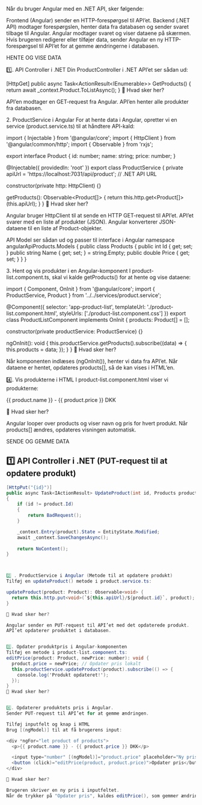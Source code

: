 Når du bruger Angular med en .NET API, sker følgende:

Frontend (Angular) sender en HTTP-forespørgsel til API’et.
Backend (.NET API) modtager forespørgslen, henter data fra databasen og sender svaret tilbage til Angular.
Angular modtager svaret og viser dataene på skærmen.
Hvis brugeren redigerer eller tilføjer data, sender Angular en ny HTTP-forespørgsel til API’et for at gemme ændringerne i databasen.


HENTE OG VISE DATA

1️⃣. API Controller i .NET
Din ProductController i .NET API’et ser sådan ud:

[HttpGet]
public async Task<ActionResult<IEnumerable<Products>>> GetProducts()
{
    return await _context.Product.ToListAsync();
}
📌 Hvad sker her?

API’en modtager en GET-request fra Angular.
API’en henter alle produkter fra databasen.


2️. ProductService i Angular
For at hente data i Angular, opretter vi en service (product.service.ts) til at håndtere API-kald:


import { Injectable } from '@angular/core';
import { HttpClient } from '@angular/common/http';
import { Observable } from 'rxjs';

export interface Product {
  id: number;
  name: string;
  price: number;
}

@Injectable({
  providedIn: 'root'
})
export class ProductService {
  private apiUrl = 'https://localhost:7031/api/product'; // .NET API URL

  constructor(private http: HttpClient) {}

  getProducts(): Observable<Product[]> {
    return this.http.get<Product[]>(this.apiUrl);
  }
}
📌 Hvad sker her?

Angular bruger HttpClient til at sende en HTTP GET-request til API’et.
API’et svarer med en liste af produkter (JSON).
Angular konverterer JSON-dataene til en liste af Product-objekter.

API Model ser sådan ud og passer til interface i Angular
namespace angularApiProducts.Models
{
    public class Products
    {
        public int Id { get; set; }
        public string Name { get; set; } = string.Empty;
        public double Price { get; set; }
    }
}


3️. Hent og vis produkter i en Angular-komponent
I product-list.component.ts, skal vi kalde getProducts() for at hente og vise dataene:

import { Component, OnInit } from '@angular/core';
import { ProductService, Product } from '../../services/product.service';

@Component({
  selector: 'app-product-list',
  templateUrl: './product-list.component.html',
  styleUrls: ['./product-list.component.css']
})
export class ProductListComponent implements OnInit {
  products: Product[] = [];

  constructor(private productService: ProductService) {}

  ngOnInit(): void {
    this.productService.getProducts().subscribe((data) => {
      this.products = data;
    });
  }
}
📌 Hvad sker her?

Når komponenten indlæses (ngOnInit()), henter vi data fra API’et.
Når dataene er hentet, opdateres products[], så de kan vises i HTML’en.


4️⃣. Vis produkterne i HTML
I product-list.component.html viser vi produkterne:

<div *ngFor="let product of products">
  <p>{{ product.name }} - {{ product.price }} DKK</p>
</div>
📌 Hvad sker her?

Angular looper over products og viser navn og pris for hvert produkt.
Når products[] ændres, opdateres visningen automatisk.


SENDE OG GEMME DATA

## 1️⃣ API Controller i .NET (PUT-request til at opdatere produkt)

```csharp
[HttpPut("{id}")]
public async Task<IActionResult> UpdateProduct(int id, Products product)
{
    if (id != product.Id)
    {
        return BadRequest();
    }

    _context.Entry(product).State = EntityState.Modified;
    await _context.SaveChangesAsync();
    
    return NoContent();
}



2️⃣ . ProductService i Angular (Metode til at opdatere produkt)
Tilføj en updateProduct() metode i product.service.ts:

updateProduct(product: Product): Observable<void> {
  return this.http.put<void>(`${this.apiUrl}/${product.id}`, product);
}

📌 Hvad sker her?

Angular sender en PUT-request til API’et med det opdaterede produkt.
API’et opdaterer produktet i databasen.


3️⃣. Opdater produktpris i Angular-komponenten
Tilføj en metode i product-list.component.ts:
editPrice(product: Product, newPrice: number): void {
  product.price = newPrice; // Opdater pris lokalt
  this.productService.updateProduct(product).subscribe(() => {
    console.log('Produkt opdateret!');
  });
}
📌 Hvad sker her?


4️⃣. Opdaterer produktets pris i Angular.
Sender PUT-request til API’et for at gemme ændringen.

Tilføj inputfelt og knap i HTML
Brug [(ngModel)] til at få brugerens input:

<div *ngFor="let product of products">
  <p>{{ product.name }} - {{ product.price }} DKK</p>

  <input type="number" [(ngModel)]="product.price" placeholder="Ny pris">
  <button (click)="editPrice(product, product.price)">Opdater pris</button>
</div>

📌 Hvad sker her?

Brugeren skriver en ny pris i inputfeltet.
Når de trykker på "Opdater pris", kaldes editPrice(), som gemmer ændringen i API’et.
